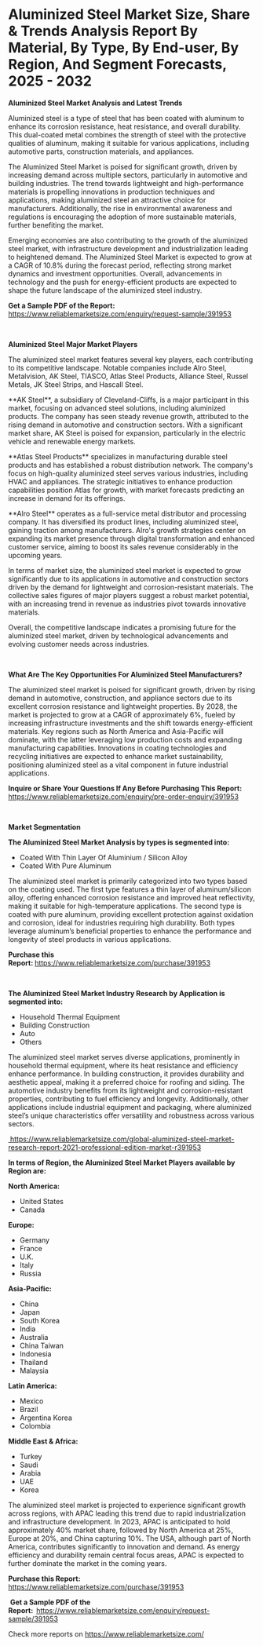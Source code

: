 <p><h1>Aluminized Steel Market Size, Share & Trends Analysis Report By Material, By Type, By End-user, By Region, And Segment Forecasts, 2025 - 2032</h1></p><p><strong>Aluminized Steel Market Analysis and Latest Trends</strong></p>
<p><p>Aluminized steel is a type of steel that has been coated with aluminum to enhance its corrosion resistance, heat resistance, and overall durability. This dual-coated metal combines the strength of steel with the protective qualities of aluminum, making it suitable for various applications, including automotive parts, construction materials, and appliances.</p><p>The Aluminized Steel Market is poised for significant growth, driven by increasing demand across multiple sectors, particularly in automotive and building industries. The trend towards lightweight and high-performance materials is propelling innovations in production techniques and applications, making aluminized steel an attractive choice for manufacturers. Additionally, the rise in environmental awareness and regulations is encouraging the adoption of more sustainable materials, further benefiting the market.</p><p>Emerging economies are also contributing to the growth of the aluminized steel market, with infrastructure development and industrialization leading to heightened demand. The Aluminized Steel Market is expected to grow at a CAGR of 10.8% during the forecast period, reflecting strong market dynamics and investment opportunities. Overall, advancements in technology and the push for energy-efficient products are expected to shape the future landscape of the aluminized steel industry.</p></p>
<p><strong>Get a Sample PDF of the Report:&nbsp;</strong> <a href="https://www.reliablemarketsize.com/enquiry/request-sample/391953?utm_campaign=2626&utm_medium=2&utm_source=Github&utm_content=ia&utm_term=29032025&utm_id=aluminized-steel">https://www.reliablemarketsize.com/enquiry/request-sample/391953</a></p>
<p>&nbsp;</p>
<p><strong>Aluminized Steel Major Market Players</strong></p>
<p><p>The aluminized steel market features several key players, each contributing to its competitive landscape. Notable companies include Alro Steel, Metalvision, AK Steel, TIASCO, Atlas Steel Products, Alliance Steel, Russel Metals, JK Steel Strips, and Hascall Steel. </p><p>**AK Steel**, a subsidiary of Cleveland-Cliffs, is a major participant in this market, focusing on advanced steel solutions, including aluminized products. The company has seen steady revenue growth, attributed to the rising demand in automotive and construction sectors. With a significant market share, AK Steel is poised for expansion, particularly in the electric vehicle and renewable energy markets.</p><p>**Atlas Steel Products** specializes in manufacturing durable steel products and has established a robust distribution network. The company's focus on high-quality aluminized steel serves various industries, including HVAC and appliances. The strategic initiatives to enhance production capabilities position Atlas for growth, with market forecasts predicting an increase in demand for its offerings.</p><p>**Alro Steel** operates as a full-service metal distributor and processing company. It has diversified its product lines, including aluminized steel, gaining traction among manufacturers. Alro's growth strategies center on expanding its market presence through digital transformation and enhanced customer service, aiming to boost its sales revenue considerably in the upcoming years.</p><p>In terms of market size, the aluminized steel market is expected to grow significantly due to its applications in automotive and construction sectors driven by the demand for lightweight and corrosion-resistant materials. The collective sales figures of major players suggest a robust market potential, with an increasing trend in revenue as industries pivot towards innovative materials.</p><p>Overall, the competitive landscape indicates a promising future for the aluminized steel market, driven by technological advancements and evolving customer needs across industries.</p></p>
<p>&nbsp;</p>
<p><strong>What Are The Key Opportunities For Aluminized Steel Manufacturers?</strong></p>
<p><p>The aluminized steel market is poised for significant growth, driven by rising demand in automotive, construction, and appliance sectors due to its excellent corrosion resistance and lightweight properties. By 2028, the market is projected to grow at a CAGR of approximately 6%, fueled by increasing infrastructure investments and the shift towards energy-efficient materials. Key regions such as North America and Asia-Pacific will dominate, with the latter leveraging low production costs and expanding manufacturing capabilities. Innovations in coating technologies and recycling initiatives are expected to enhance market sustainability, positioning aluminized steel as a vital component in future industrial applications.</p></p>
<p><strong>Inquire or Share Your Questions If Any Before Purchasing This Report:</strong> <a href="https://www.reliablemarketsize.com/enquiry/pre-order-enquiry/391953?utm_campaign=2626&utm_medium=2&utm_source=Github&utm_content=ia&utm_term=29032025&utm_id=aluminized-steel">https://www.reliablemarketsize.com/enquiry/pre-order-enquiry/391953</a></p>
<p>&nbsp;</p>
<p><strong>Market Segmentation</strong></p>
<p><strong>The Aluminized Steel Market Analysis by types is segmented into:</strong></p>
<p><ul><li>Coated With Thin Layer Of Aluminium / Silicon Alloy</li><li>Coated With Pure Aluminum</li></ul></p>
<p><p>The aluminized steel market is primarily categorized into two types based on the coating used. The first type features a thin layer of aluminum/silicon alloy, offering enhanced corrosion resistance and improved heat reflectivity, making it suitable for high-temperature applications. The second type is coated with pure aluminum, providing excellent protection against oxidation and corrosion, ideal for industries requiring high durability. Both types leverage aluminum’s beneficial properties to enhance the performance and longevity of steel products in various applications.</p></p>
<p><strong>Purchase this Report:&nbsp;</strong><a href="https://www.reliablemarketsize.com/purchase/391953?utm_campaign=2626&utm_medium=2&utm_source=Github&utm_content=ia&utm_term=29032025&utm_id=aluminized-steel">https://www.reliablemarketsize.com/purchase/391953</a></p>
<p>&nbsp;</p>
<p><strong>The Aluminized Steel Market Industry Research by Application is segmented into:</strong></p>
<p><ul><li>Household Thermal Equipment</li><li>Building Construction</li><li>Auto</li><li>Others</li></ul></p>
<p><p>The aluminized steel market serves diverse applications, prominently in household thermal equipment, where its heat resistance and efficiency enhance performance. In building construction, it provides durability and aesthetic appeal, making it a preferred choice for roofing and siding. The automotive industry benefits from its lightweight and corrosion-resistant properties, contributing to fuel efficiency and longevity. Additionally, other applications include industrial equipment and packaging, where aluminized steel’s unique characteristics offer versatility and robustness across various sectors.</p></p>
<p><a href="https://www.reliablemarketsize.com/global-aluminized-steel-market-research-report-2021-professional-edition-market-r391953?utm_campaign=2626&utm_medium=2&utm_source=Github&utm_content=ia&utm_term=29032025&utm_id=aluminized-steel">&nbsp;https://www.reliablemarketsize.com/global-aluminized-steel-market-research-report-2021-professional-edition-market-r391953</a></p>
<p><strong>In terms of Region, the Aluminized Steel Market Players available by Region are:</strong></p>
<p>
    <p> <strong> North America: </strong>
        <ul>
            <li>United States</li>
            <li>Canada</li>
        </ul>
        </p> 
    <p> <strong> Europe: </strong>
        <ul>
            <li>Germany</li>
            <li>France</li>
            <li>U.K.</li>
            <li>Italy</li>
            <li>Russia</li>
        </ul>
        </p> 
    <p> <strong> Asia-Pacific: </strong>
        <ul>
            <li>China</li>
            <li>Japan</li>
            <li>South Korea</li>
            <li>India</li>
            <li>Australia</li>
            <li>China Taiwan</li>
            <li>Indonesia</li>
            <li>Thailand</li>
            <li>Malaysia</li>
        </ul>
        </p> 
    <p> <strong> Latin America: </strong>
        <ul>
            <li>Mexico</li>
            <li>Brazil</li>
            <li>Argentina Korea</li>
            <li>Colombia</li>
        </ul>
        </p> 
    <p> <strong> Middle East & Africa: </strong>
        <ul>
            <li>Turkey</li>
            <li>Saudi</li>
            <li>Arabia</li>
            <li>UAE</li>
            <li>Korea</li>
        </ul>
    </p>
    </p>
<p><p>The aluminized steel market is projected to experience significant growth across regions, with APAC leading this trend due to rapid industrialization and infrastructure development. In 2023, APAC is anticipated to hold approximately 40% market share, followed by North America at 25%, Europe at 20%, and China capturing 10%. The USA, although part of North America, contributes significantly to innovation and demand. As energy efficiency and durability remain central focus areas, APAC is expected to further dominate the market in the coming years.</p></p>
<p><strong>Purchase this Report: </strong><a href="https://www.reliablemarketsize.com/purchase/391953?utm_campaign=2626&utm_medium=2&utm_source=Github&utm_content=ia&utm_term=29032025&utm_id=aluminized-steel">https://www.reliablemarketsize.com/purchase/391953</a></p>
<p>&nbsp;<strong>Get a Sample PDF of the Report:&nbsp;&nbsp;</strong><a href="https://www.reliablemarketsize.com/enquiry/request-sample/391953?utm_campaign=2626&utm_medium=2&utm_source=Github&utm_content=ia&utm_term=29032025&utm_id=aluminized-steel">https://www.reliablemarketsize.com/enquiry/request-sample/391953</a></p>
<p><strong></strong></p>
<p>Check more reports on <a href="https://www.reliablemarketsize.com/?utm_campaign=2626&utm_medium=2&utm_source=Github&utm_content=ia&utm_term=29032025&utm_id=aluminized-steel">https://www.reliablemarketsize.com/</a></p>